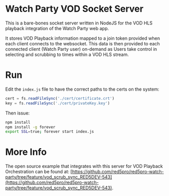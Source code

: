 # Watch Party VOD Socket Server

This is a bare-bones socket server written in NodeJS for the VOD HLS playback integration of the Watch Party web app.

It stores VOD Playback information mapped to a join token provided when each client connects to the websocket. This data is then provided to each connected client (Watch Party user) on-demand as Users take control in selecting and scrubbing to times within a VOD HLS stream.

# Run

Edit the `index.js` file to have the correct paths to the certs on the system:

```js
cert = fs.readFileSync('./cert/certificate.crt')
key = fs.readFileSync('./cert/privateKey.key')
```

Then issue:

```sh
npm install
npm install -g forever
export SSL=true; forever start index.js
```

# More Info

The open source example that integrates with this server for VOD Playback Orchestration can be found at: [https://github.com/red5pro/red5pro-watch-party/tree/feature/vod_scrub_sync_RED5DEV-543](https://github.com/red5pro/red5pro-watch-party/tree/feature/vod_scrub_sync_RED5DEV-543).